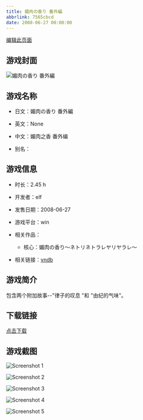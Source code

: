 ```yaml
---
title: 媚肉の香り 番外編
abbrlink: 7565cbcd
date: 2008-06-27 00:00:00
---
```

[编辑此页面](https://github.com/ACG-3/ADV3-source/blob/main/source/_posts/games/%E5%AA%9A%E8%82%89%E3%81%AE%E9%A6%99%E3%82%8A%20%E7%95%AA%E5%A4%96%E7%B7%A8.md)

## 游戏封面

![媚肉の香り 番外編](https://pan.timero.xyz/d/onedrive/img_lib_001/%E5%AA%9A%E8%82%89%E3%81%AE%E9%A6%99%E3%82%8A%20%E7%95%AA%E5%A4%96%E7%B7%A8_cover.avif)


## 游戏名称

- 日文：媚肉の香り 番外編
- 英文：None
- 中文：媚肉之香 番外编

- 别名：


## 游戏信息

- 时长：2.45 h
- 开发者：elf
- 发售日期：2008-06-27
- 游戏平台：win
- 相关作品：
   - 核心：媚肉の香り～ネトリネトラレヤリヤラレ～

- 相关链接：[vndb](https://vndb.org/v10992)


## 游戏简介

包含两个附加故事--"律子的叹息 "和 "由纪的气味"。


## 下载链接

[点击下载](https://pan.timero.xyz/onedrive/adv_lib_001/%E5%AA%9A%E8%82%89%E3%81%AE%E9%A6%99%E3%82%8A%20%E7%95%AA%E5%A4%96%E7%B7%A8)


## 游戏截图


![Screenshot 1](https://pan.timero.xyz/d/onedrive/img_lib_001/%E5%AA%9A%E8%82%89%E3%81%AE%E9%A6%99%E3%82%8A%20%E7%95%AA%E5%A4%96%E7%B7%A8_Screenshot_1.avif)

![Screenshot 2](https://pan.timero.xyz/d/onedrive/img_lib_001/%E5%AA%9A%E8%82%89%E3%81%AE%E9%A6%99%E3%82%8A%20%E7%95%AA%E5%A4%96%E7%B7%A8_Screenshot_2.avif)

![Screenshot 3](https://pan.timero.xyz/d/onedrive/img_lib_001/%E5%AA%9A%E8%82%89%E3%81%AE%E9%A6%99%E3%82%8A%20%E7%95%AA%E5%A4%96%E7%B7%A8_Screenshot_3.avif)

![Screenshot 4](https://pan.timero.xyz/d/onedrive/img_lib_001/%E5%AA%9A%E8%82%89%E3%81%AE%E9%A6%99%E3%82%8A%20%E7%95%AA%E5%A4%96%E7%B7%A8_Screenshot_4.avif)

![Screenshot 5](https://pan.timero.xyz/d/onedrive/img_lib_001/%E5%AA%9A%E8%82%89%E3%81%AE%E9%A6%99%E3%82%8A%20%E7%95%AA%E5%A4%96%E7%B7%A8_Screenshot_5.avif)

